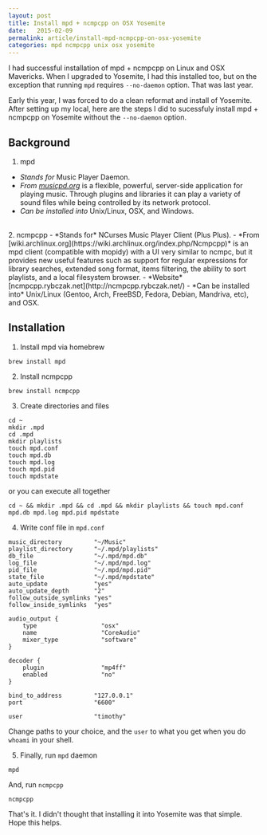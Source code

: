 ```yaml
---
layout: post
title: Install mpd + ncmpcpp on OSX Yosemite
date:   2015-02-09
permalink: article/install-mpd-ncmpcpp-on-osx-yosemite
categories: mpd ncmpcpp unix osx yosemite
---
```


I had successful installation of mpd + ncmpcpp on Linux and OSX Mavericks.  When I upgraded to Yosemite, I had this installed too, but on the exception that running `mpd` requires `--no-daemon` option.  That was last year.

Early this year, I was forced to do a clean reformat and install of Yosemite.  After setting up my local, here are the steps I did to sucessfuly install mpd + ncmpcpp on Yosemite without the `--no-daemon` option.

## Background
1. mpd
  - *Stands for* Music Player Daemon.
  - *From [musicpd.org](http://www.musicpd.org/)* is a flexible, powerful, server-side application for playing music. Through plugins and libraries it can play a variety of sound files while being controlled by its network protocol.
  - *Can be installed into* Unix/Linux, OSX, and Windows.
<br>
2. ncmpcpp
  - *Stands for* NCurses Music Player Client (Plus Plus).
  - *From [wiki.archlinux.org](https://wiki.archlinux.org/index.php/Ncmpcpp)* is an mpd client (compatible with mopidy) with a UI very similar to ncmpc, but it provides new useful features such as support for regular expressions for library searches, extended song format, items filtering, the ability to sort playlists, and a local filesystem browser.
  - *Website* [ncmpcpp.rybczak.net](http://ncmpcpp.rybczak.net/)
  - *Can be installed into* Unix/Linux (Gentoo, Arch, FreeBSD, Fedora, Debian, Mandriva, etc), and OSX.

## Installation

1.  Install mpd via homebrew

  ```
  brew install mpd
  ```

2.  Install ncmpcpp

  ```
  brew install ncmpcpp
  ```

3.  Create directories and files

~~~
cd ~
mkdir .mpd
cd .mpd
mkdir playlists
touch mpd.conf
touch mpd.db
touch mpd.log
touch mpd.pid
touch mpdstate
~~~

  or you can execute all together

  ```
  cd ~ && mkdir .mpd && cd .mpd && mkdir playlists && touch mpd.conf mpd.db mpd.log mpd.pid mpdstate
  ```

4.  Write conf file in `mpd.conf`

  ```
  music_directory         "~/Music"
  playlist_directory      "~/.mpd/playlists"
  db_file                 "~/.mpd/mpd.db"
  log_file                "~/.mpd/mpd.log"
  pid_file                "~/.mpd/mpd.pid"
  state_file              "~/.mpd/mpdstate"
  auto_update             "yes"
  auto_update_depth       "2"
  follow_outside_symlinks "yes"
  follow_inside_symlinks  "yes"

  audio_output {
      type                  "osx"
      name                  "CoreAudio"
      mixer_type            "software"
  }

  decoder {
      plugin                "mp4ff"
      enabled               "no"
  }

  bind_to_address         "127.0.0.1"
  port                    "6600"
  
  user                    "timothy"
  ```

  Change paths to your choice, and the `user` to what you get when you do `whoami` in your shell.

5.  Finally, run `mpd` daemon

  ```
  mpd
  ```

  And, run `ncmpcpp`

  ```
  ncmpcpp
  ```

That's it.  I didn't thought that installing it into Yosemite was that simple. Hope this helps.

